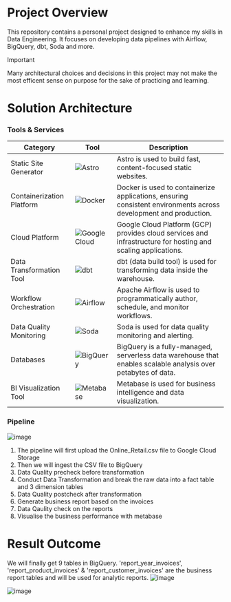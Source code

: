 Project Overview
========

This repository contains a personal project designed to enhance my skills in Data Engineering. It focuses on developing data pipelines with Airflow, BigQuery, dbt, Soda and more.

> [!IMPORTANT]
> Many architectural choices and decisions in this project may not make the most efficent sense on purpose for the sake of practicing and learning.

Solution Architecture
================

### Tools & Services

| Category                    | Tool                                                                                                                           | Description                                                                                           |
|-----------------------------|--------------------------------------------------------------------------------------------------------------------------------|-------------------------------------------------------------------------------------------------------|
| Static Site Generator       | ![Astro](https://img.shields.io/badge/Astro-FF5A1F?style=flat-square&logo=astro&logoColor=white)                               | Astro is used to build fast, content-focused static websites.                                         |
| Containerization Platform   | ![Docker](https://img.shields.io/badge/Docker-2496ED?style=flat-square&logo=docker&logoColor=white)                            | Docker is used to containerize applications, ensuring consistent environments across development and production. |
| Cloud Platform              | ![Google Cloud](https://img.shields.io/badge/Google_Cloud-4285F4?style=flat-square&logo=googlecloud&logoColor=white)           | Google Cloud Platform (GCP) provides cloud services and infrastructure for hosting and scaling applications. |
| Data Transformation Tool    | ![dbt](https://img.shields.io/badge/dbt-FF694B?style=flat-square&logo=dbt&logoColor=white)                                     | dbt (data build tool) is used for transforming data inside the warehouse.                             |
| Workflow Orchestration      | ![Airflow](https://img.shields.io/badge/Airflow-2.6.1-017CEE?style=flat-square&logo=apacheairflow&logoColor=white)             | Apache Airflow is used to programmatically author, schedule, and monitor workflows.                   |
| Data Quality Monitoring     | ![Soda](https://img.shields.io/badge/Soda-53B3CB?style=flat-square&logo=Soda&logoColor=white)                                  | Soda is used for data quality monitoring and alerting.                                                |
| Databases                   | ![BigQuery](https://img.shields.io/badge/BigQuery-4285F4?style=flat-square&logo=google-bigquery&logoColor=white)               | BigQuery is a fully-managed, serverless data warehouse that enables scalable analysis over petabytes of data. |
| BI Visualization Tool       | ![Metabase](https://img.shields.io/badge/Metabase-509EE3?style=flat-square&logo=metabase&logoColor=white)                     | Metabase is used for business intelligence and data visualization.                                    |

### Pipeline
![image](https://github.com/user-attachments/assets/48fff9c7-3c5d-4e1b-91d7-72909f6e12ab)
1. The pipeline will first upload the Online_Retail.csv file to Google Cloud Storage
2. Then we will ingest the CSV file to BigQuery
3. Data Quality precheck before transformation
4. Conduct Data Transformation and break the raw data into a fact table and 3 dimension tables
5. Data Quality postcheck after transformation
6. Generate business report based on the invoices
7. Data Qaulity check on the reports
8. Visualise the business performance with metabase

Result Outcome
================
We will finally get 9 tables in BigQuery. 'report_year_invoices', 'report_product_invoices' & 'report_customer_invoices' are the business report tables and will be used for analytic reports.
![image](https://github.com/user-attachments/assets/e2fe4a1a-c865-4088-8eeb-e02cbb0f1ab0)

![image](https://github.com/user-attachments/assets/6b173c1a-c4b3-48b0-a7cb-8e37986b75cc)


